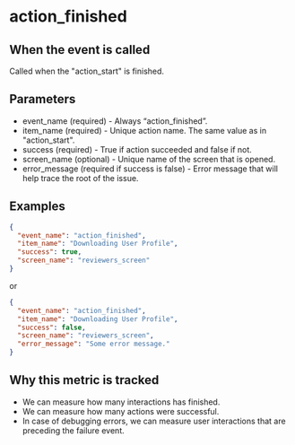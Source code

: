 # action_finished

## When the event is called

Called when the "action_start" is finished.

## Parameters

- event_name (required) - Always “action_finished”.
- item_name (required) - Unique action name. The same value as in "action_start".
- success (required) - True if action succeeded and false if not.
- screen_name (optional) - Unique name of the screen that is opened.
- error_message (required if success is false) - Error message that will help trace the root of the issue.

## Examples

```json
{
  "event_name": "action_finished",
  "item_name": "Downloading User Profile",
  "success": true,
  "screen_name": "reviewers_screen"
}
```

or

```json
{
  "event_name": "action_finished",
  "item_name": "Downloading User Profile",
  "success": false,
  "screen_name": "reviewers_screen",
  "error_message": "Some error message."
}
```

## Why this metric is tracked

- We can measure how many interactions has finished.
- We can measure how many actions were successful.
- In case of debugging errors, we can measure user interactions that are preceding the failure event.
